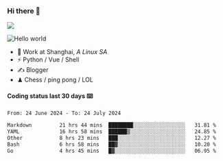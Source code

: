 ### Hi there 👋
![](https://komarev.com/ghpvc/?username=Xuhandsome)


<img src="https://github-readme-stats.vercel.app/api?username=XuHandsome&show_icons=true&theme=merko" alt="Hello world">

<br/>

- 🍻  Work at Shanghai, _A Linux SA_
- ⚡  Python / Vue / Shell
- ✍️  Blogger
- ♟  Chess / ping pong / LOL

#### Coding status last 30 days ⌨️

<!--START_SECTION:waka-->

```txt
From: 24 June 2024 - To: 24 July 2024

Markdown         21 hrs 44 mins  ████████░░░░░░░░░░░░░░░░░   31.81 %
YAML             16 hrs 58 mins  ██████▒░░░░░░░░░░░░░░░░░░   24.85 %
Other            8 hrs 23 mins   ███░░░░░░░░░░░░░░░░░░░░░░   12.27 %
Bash             6 hrs 58 mins   ██▓░░░░░░░░░░░░░░░░░░░░░░   10.20 %
Go               4 hrs 45 mins   █▓░░░░░░░░░░░░░░░░░░░░░░░   06.95 %
```

<!--END_SECTION:waka-->
